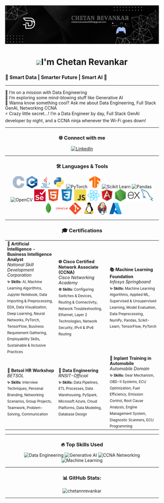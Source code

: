 <p align="center">
    <img src="Chetannrevankar.gif" alt="Banner GIF">
</p>

<h1 align="center"><img src="https://raw.githubusercontent.com/rajput2107/rajput2107/master/Assets/Handshake.gif" width="80px">I'm Chetan Revankar</h1>
<h3>🚀 Smart Data | Smarter Future | Smart AI 🤖</h3>

---

🌟 I’m on a mission with Data Engineering  
🌱 I’m exploring some mind-blowing stuff like Generative AI  
💬 Wanna know something cool? Ask me about Data Engineering, Full Stack GenAI, Networking CCNA  
⚡ Crazy little secret...! I’m a Data Engineer by day, Full Stack GenAI developer by night, and a CCNA ninja whenever the Wi-Fi goes down!

---

<h3 align="center">🌐 Connect with me</h3>
<p align="center">
  <a href="https://linkedin.com/in/chetan-revankar-7a782329b" target="_blank"><img src="https://raw.githubusercontent.com/rahuldkjain/github-profile-readme-generator/master/src/images/icons/Social/linked-in-alt.svg" alt="LinkedIn" height="30" width="40" /></a>
</p>

---

<h3 align="center">🛠️ Languages & Tools</h3>
<p align="center">
  <img src="https://raw.githubusercontent.com/devicons/devicon/master/icons/c/c-original.svg" alt="C" height="40" width="40"/>
  <img src="https://raw.githubusercontent.com/devicons/devicon/master/icons/cplusplus/cplusplus-original.svg" alt="C++" height="40" width="40"/>
  <img src="https://raw.githubusercontent.com/devicons/devicon/master/icons/java/java-original.svg" alt="Java" height="40" width="40"/>
  <img src="https://raw.githubusercontent.com/devicons/devicon/master/icons/python/python-original.svg" alt="Python" height="40" width="40"/>
  <img src="https://upload.wikimedia.org/wikipedia/commons/1/10/PyTorch_logo_icon.svg" alt="PyTorch" height="40" width="40"/>
  <img src="https://raw.githubusercontent.com/devicons/devicon/master/icons/tensorflow/tensorflow-original.svg" alt="TensorFlow" height="40" width="40"/>
  <img src="https://upload.wikimedia.org/wikipedia/commons/0/05/Scikit_learn_logo_small.svg" alt="Scikit Learn" height="40" width="40"/>
  <img src="https://upload.wikimedia.org/wikipedia/commons/e/ed/Pandas_logo.svg" alt="Pandas" height="40" width="40"/>
  <img src="https://upload.wikimedia.org/wikipedia/commons/3/32/OpenCV_Logo_with_text_svg_version.svg" alt="OpenCV" height="40" width="40"/>
  <img src="https://raw.githubusercontent.com/devicons/devicon/master/icons/selenium/selenium-original.svg" alt="Selenium" height="40" width="40"/>
  <img src="https://raw.githubusercontent.com/devicons/devicon/master/icons/html5/html5-original.svg" alt="HTML5" height="40" width="40"/>
  <img src="https://raw.githubusercontent.com/devicons/devicon/master/icons/css3/css3-original.svg" alt="CSS3" height="40" width="40"/>
  <img src="https://raw.githubusercontent.com/devicons/devicon/master/icons/javascript/javascript-original.svg" alt="JavaScript" height="40" width="40"/>
  <img src="https://raw.githubusercontent.com/devicons/devicon/master/icons/react/react-original.svg" alt="React" height="40" width="40"/>
  <img src="https://raw.githubusercontent.com/devicons/devicon/master/icons/angularjs/angularjs-original.svg" alt="Angular" height="40" width="40"/>
  <img src="https://raw.githubusercontent.com/devicons/devicon/master/icons/nodejs/nodejs-original.svg" alt="NodeJS" height="40" width="40"/>
  <img src="https://raw.githubusercontent.com/devicons/devicon/master/icons/express/express-original.svg" alt="Express" height="40" width="40"/>
  <img src="https://raw.githubusercontent.com/devicons/devicon/master/icons/mysql/mysql-original.svg" alt="MySQL" height="40" width="40"/>
  <img src="https://raw.githubusercontent.com/devicons/devicon/master/icons/mongodb/mongodb-original.svg" alt="MongoDB" height="40" width="40"/>
  <img src="https://raw.githubusercontent.com/devicons/devicon/master/icons/oracle/oracle-original.svg" alt="Oracle" height="40" width="40"/>
  <img src="https://raw.githubusercontent.com/devicons/devicon/master/icons/git/git-original.svg" alt="Git" height="40" width="40"/>
  <img src="https://raw.githubusercontent.com/devicons/devicon/master/icons/linux/linux-original.svg" alt="Linux" height="40" width="40"/>
  <img src="https://raw.githubusercontent.com/devicons/devicon/master/icons/jenkins/jenkins-original.svg" alt="Jenkins" height="40" width="40"/>
  <img src="https://raw.githubusercontent.com/devicons/devicon/master/icons/azure/azure-original.svg" alt="Azure" height="40" width="40"/> 
</p>

---

<h3 align="center">🎓 Certifications</h3>

<table align="center">
  <tr>
    <td width="33%">
      <strong>🤖 Artificial Intelligence - Business Intelligence Analyst</strong><br>
      <em>National Skill Development Corporation</em><br>
      <sub><b>✨ Skills:</b> AI, Machine Learning Algorithms, Jupyter Notebook, Data Importing & Preprocessing, EDA, Data Visualization, Deep Learning, Neural Networks, PyTorch, TensorFlow, Business Requirement Gathering, Employability Skills, Sustainable & Inclusive Practices</sub>
    </td>
    <td width="33%">
      <strong>🌐 Cisco Certified Network Associate (CCNA)</strong><br>
      <em> Cisco Networking Academy</em><br>
      <sub><b>⚙️ Skills:</b> Configuring Switches & Devices, Routing & Connectivity, Network Troubleshooting, Ethernet, Layer 2 Technologies,  Network Security, IPv4 & IPv6 Routing</sub>
    </td>
    <td width="33%">
      <strong>📚 Machine Learning Foundation</strong><br>
      <em> Infosys Springboard</em><br>
      <sub><b>✨ Skills:</b> Machine Learning Algorithms, Applied ML, Supervised & Unsupervised Learning, Model Evaluation, Data Preprocessing, NumPy, Pandas, Scikit-Learn, TensorFlow, PyTorch</sub>
    </td>
  </tr>
  <tr>
    <td width="33%">
      <strong>💼 Betsol HR Workshop</strong><br>
      <em> BETSOL</em><br>
      <sub><b>✨ Skills:</b> Interview Techniques, Personal Branding, Networking Scenarios, Group Projects, Teamwork, Problem-Solving, Communication</sub>
    </td>
    <td width="33%">
      <strong>🔧 Data Engineering</strong><br>
      <em> RNSIT-Official</em><br>
      <sub><b>✨ Skills:</b> Data Pipelines, ETL Processes, Data Warehousing, PySpark, Microsoft Azure, Cloud Platforms, Data Modeling, Database Design</sub>
    </td>
    <td width="33%">
      <strong>🚗 Inplant Training in Automobile</strong><br>
      <em> Automobile Domain</em><br>
      <sub><b>✨ Skills:</b> Gear Mechanism, OBD-II Systems, ECU Optimization, Fuel Efficiency, Emission Control, Root Cause Analysis, Engine Management System, Diagnostic Scanners, ECU Programming</sub>
    </td>
  </tr>
</table>



---

<h3 align="center">🔥 Top Skills Used</h3>
<p align="center">
  <img src="https://img.shields.io/badge/Data%20Engineering-%230075A8.svg?&style=for-the-badge&logo=Databricks&logoColor=white" alt="Data Engineering"/>
  <img src="https://img.shields.io/badge/Generative%20AI-%23FF6F00.svg?&style=for-the-badge&logo=OpenAI&logoColor=white" alt="Generative AI"/>
  <img src="https://img.shields.io/badge/CCNA%20Networking-%234285F4.svg?&style=for-the-badge&logo=Cisco&logoColor=white" alt="CCNA Networking"/>
  <img src="https://img.shields.io/badge/Machine%20Learning-%23F7931E.svg?&style=for-the-badge&logo=Scikit-learn&logoColor=white" alt="Machine Learning"/>
</p>

---

<h3 align="center">📊 GitHub Stats:</h3>
<p align="center">
    <img align="center" src="https://github-readme-stats.vercel.app/api/top-langs?username=chetannrevankar&show_icons=true&locale=en&layout=compact" alt="chetannrevankar" />
</p>

---
